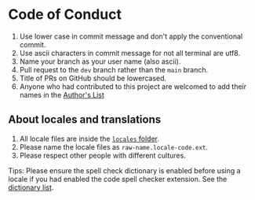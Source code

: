 # Code of Conduct

1. Use lower case in commit message and don't apply the conventional commit.
2. Use ascii characters in commit message for not all terminal are utf8.
3. Name your branch as your user name (also ascii).
4. Pull request to the `dev` branch rather than the `main` branch.
5. Title of PRs on GitHub should be lowercased.
6. Anyone who had contributed to this project are welcomed to add their names
   in the [Author's List](./authors.txt)

## About locales and translations

1. All locale files are inside the [`locales` folder](./locales).
2. Please name the locale files as `raw-name.locale-code.ext`.
3. Please respect other people with different cultures.

Tips: Please ensure the spell check dictionary is enabled before using a locale
if you had enabled the code spell checker extension.
See the [dictionary list](https://github.com/streetsidesoftware/vscode-spell-checker#language-dictionaries).
